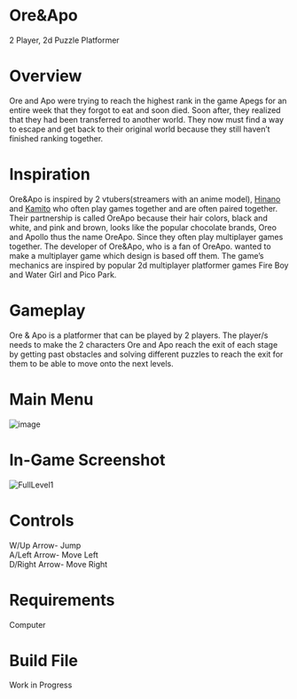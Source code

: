 # Ore&Apo
 2 Player, 2d Puzzle Platformer

# Overview
 Ore and Apo were trying to reach the highest rank in the game Apegs for an entire week that they forgot to eat and soon died. Soon after, they realized that they had been transferred to another world. They now must find a way to escape and get back to their original world because they still haven’t finished ranking together.

# Inspiration
 Ore&Apo is inspired by 2 vtubers(streamers with an anime model), [Hinano](https://www.youtube.com/@hinanotachiba7) and [Kamito](https://www.youtube.com/@-kamitochannel-2486) who often play games together and are often paired together. Their partnership is called OreApo because their hair colors, black and white, and pink and brown, looks like the popular chocolate brands, Oreo and Apollo thus the name OreApo. Since they often play multiplayer games together. The developer of Ore&Apo, who is a fan of OreApo. wanted to make a multiplayer game which design is based off them. The game’s mechanics are inspired by popular 2d multiplayer platformer games Fire Boy and Water Girl and Pico Park.

# Gameplay
 Ore & Apo is a platformer that can be played by 2 players. The player/s needs to make the 2 characters Ore and Apo reach the exit of each stage by getting past obstacles and solving different puzzles to reach the exit for them to be able to move onto the next levels.

# Main Menu
![image](https://github.com/LivingFlame44/Ore-and-Apo/assets/151269910/b3f31690-2af1-44df-9624-a32cc2295a23)


# In-Game Screenshot
![FullLevel1](https://github.com/LivingFlame44/Ore-and-Apo/assets/151269910/179c7e4c-54cf-496a-a618-cff99b85e834)

# Controls
W/Up Arrow- Jump\
A/Left Arrow- Move Left\
D/Right Arrow- Move Right

# Requirements
Computer

# Build File
Work in Progress
